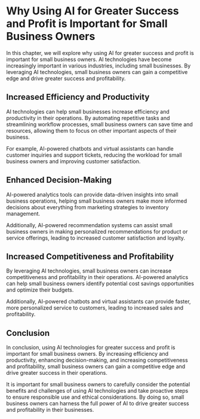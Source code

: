 Why Using AI for Greater Success and Profit is Important for Small Business Owners
===========================================================================================================

In this chapter, we will explore why using AI for greater success and profit is important for small business owners. AI technologies have become increasingly important in various industries, including small businesses. By leveraging AI technologies, small business owners can gain a competitive edge and drive greater success and profitability.

Increased Efficiency and Productivity
-------------------------------------

AI technologies can help small businesses increase efficiency and productivity in their operations. By automating repetitive tasks and streamlining workflow processes, small business owners can save time and resources, allowing them to focus on other important aspects of their business.

For example, AI-powered chatbots and virtual assistants can handle customer inquiries and support tickets, reducing the workload for small business owners and improving customer satisfaction.

Enhanced Decision-Making
------------------------

AI-powered analytics tools can provide data-driven insights into small business operations, helping small business owners make more informed decisions about everything from marketing strategies to inventory management.

Additionally, AI-powered recommendation systems can assist small business owners in making personalized recommendations for product or service offerings, leading to increased customer satisfaction and loyalty.

Increased Competitiveness and Profitability
-------------------------------------------

By leveraging AI technologies, small business owners can increase competitiveness and profitability in their operations. AI-powered analytics can help small business owners identify potential cost savings opportunities and optimize their budgets.

Additionally, AI-powered chatbots and virtual assistants can provide faster, more personalized service to customers, leading to increased sales and profitability.

Conclusion
----------

In conclusion, using AI technologies for greater success and profit is important for small business owners. By increasing efficiency and productivity, enhancing decision-making, and increasing competitiveness and profitability, small business owners can gain a competitive edge and drive greater success in their operations.

It is important for small business owners to carefully consider the potential benefits and challenges of using AI technologies and take proactive steps to ensure responsible use and ethical considerations. By doing so, small business owners can harness the full power of AI to drive greater success and profitability in their businesses.
